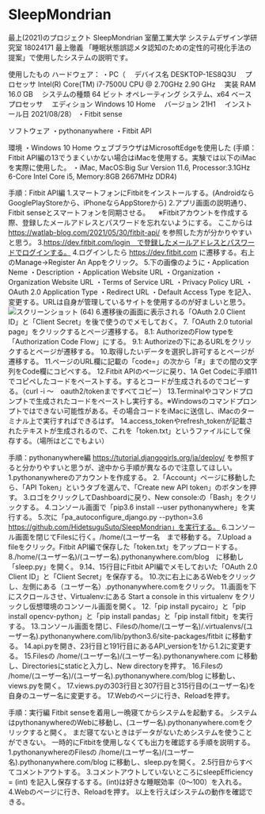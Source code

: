 # SleepMondrian
最上(2021)のプロジェクト
SleepMondrian
室蘭工業大学 システムデザイン学研究室 18024171 最上徹義
「睡眠状態誤認メタ認知のための定性的可視化手法の提案」で使用したシステムの説明です。

使用したもの
ハードウェア：
・PC（
　デバイス名	DESKTOP-1ES8Q3U
　プロセッサ	Intel(R) Core(TM) i7-7500U CPU @ 2.70GHz   2.90 GHz
　実装 RAM	16.0 GB
　システムの種類	64 ビット オペレーティング システム、x64 ベース プロセッサ
　エディション	Windows 10 Home
　バージョン	21H1
　インストール日	‎2021/‎08/‎28）
・Fitbit sense

ソフトウェア
・pythonanywhere
・Fitbit API

環境
・Windows 10 Home ウェブブラウザはMicrosoftEdgeを使用した
(手順：Fitbit API編の13でうまくいかない場合はiMacを使用する。実験では以下のiMacを実際に使用した。
・iMac, MacOS:Big Sur Version 11.6, Processor:3.1GHz 6-Core Intel Core i5, Memory:8GB 2667MHz DDR4)

手順：Fitbit API編
1.スマートフォンにFitbitをインストールする。(AndroidならGooglePlayStoreから、iPhoneならAppStoreから)
2.アプリ画面の説明通り、Fitbit senseとスマートフォンを同期させる。
　※Fitbitアカウントを作成する際、登録したメールアドレスとパスワードを忘れないようにする。
ここからは　https://watlab-blog.com/2021/05/30/fitbit-api/ を参照した方が分かりやすいと思う。
3.https://dev.fitbit.com/login　で登録したメールアドレスとパスワードでログインする。
4.ログインしたら https://dev.fitbit.com に遷移する。右上のManage→Register An Appをクリック。
5.下の画像のように・Application Neme ・Description ・Application Website URL ・Organization ・Organization Website URL ・Terms of Service URL ・Privacy Policy URL ・OAuth 2.0 Application Type ・Redirect URL ・Default Access Type を記入、変更する。URLは自身が管理しているサイトを使用するのが好ましいと思う。
![スクリーンショット (64)](https://user-images.githubusercontent.com/92623489/152735133-e0305e32-8e29-4c73-8353-bfd61fed6813.png)
6.遷移後の画面に表示される「OAuth 2.0 Client ID」と「Client Secret」を後で使うのでメモしておく。
7.「OAuth 2.0 tutorial page」をクリックするとページ遷移する。
8.1: AuthorizeのFlow typeを「Authorization Code Flow」にする。
9.1: Authorizeの下にあるURLをクリックするとページが遷移する。
10.取得したいデータを選択し許可するとページが遷移する。
11.ページのURL欄に記載の「code=」の次から「#」までの間の文字列をCode欄にコピペする。
12.Fitbit APIのページに戻り、1A Get Codeに手順11でコピペしたコードをペーストする。するとコードが生成されるのでコピーする。（curl -i ～　oauth2/tokenまですべてコピー）
13.Terminalやコマンドプロンプトで生成されたコードをペーストし実行する。※Windowsのコマンドプロンプトではできない可能性がある。その場合コードをiMacに送信し、iMacのターミナル上で実行すればできるはず。
14.access_tokenやrefresh_tokenが記載されたテキストが生成されるので、これを「token.txt」というファイルにして保存する。（場所はどこでもよい）

手順：pythonanywhere編
https://tutorial.djangogirls.org/ja/deploy/ を参照すると分かりやすいと思うが、途中から手順が異なるので注意してほしい。
1.pythonanywhereのアカウントを作成する。
2.「Account」ページに移動したら、「API Token」というタブを選んで、「Create new API token」のボタンを押す。
3.ロゴをクリックしてDashboardに戻り、New console:の「Bash」をクリックする。
4.コンソール画面で「pip3.6 install --user pythonanywhere」を実行する。
5.次に「pa_autoconfigure_django.py --python=3.6 https://github.com/HidetsuguSuto/SleepMondrian」を実行する。
6.コンソール画面を閉じてFilesに行く。/home/(ユーザー名　まで移動する。
7.Upload a fileをクリック。Fitbit API編で保存した「token.txt」をアップロードする。
8./home/(ユーザー名)/(ユーザー名).pythonanywhere.com/blog　に移動し「sleep.py」を開く。
9.14、15行目にFitbit API編でメモしておいた「OAuth 2.0 Client ID」と「Client Secret」を保存する。
10.次に右上にあるWebをクリックし、左側にある（ユーザー名）.pythonanywhere.comをクリック。
11.画面を下にスクロールさせ、Virtualenv:にある Start a console in this virtualenv をクリックし仮想環境のコンソール画面を開く。
12.「pip install pycairo」と「pip install opencv-python」と「pip install pandas」と「pip install fitbit」を実行する。
13.コンソール画面を閉じ、Filesの/home/(ユーザー名)/.virtualenvs/(ユーザー名).pythonanywhere.com/lib/python3.6/site-packages/fitbit に移動する。
14.api.pyを開き、23行目と191行目にあるAPI_versionを1から1.2に変更する。
15.Filesの /home/(ユーザー名)/(ユーザー名).pythonanywhere.com に移動し、Directoriesにstaticと入力し、New directoryを押す。
16.Filesの /home/(ユーザー名)/(ユーザー名).pythonanywhere.com/blog に移動し、views.pyを開く。
17.views.pyの303行目と307行目と315行目の(ユーザー名)を自身のユーザー名に変更する。
17.Webのページに行き、Reloadを押す。

手順：実行編
Fitbit senseを着用し一晩寝てからシステムを起動する。
システムはpythonanywhereのWebに移動し、(ユーザー名).pythonanywhere.comをクリックすると開く。
まだ寝てないときはデータがないためシステムを使うことができない。
一時的にFitbitを使用しなくても出力を確認する手順を説明する。
1.pythonanywhereのFilesの /home/(ユーザー名)/(ユーザー名).pythonanywhere.com/blog に移動し、sleep.pyを開く。
2.5行目からすべてコメントアウトする。
3.コメントアウトしていないところにsleepEfficiency = (int) を記入し保存するする。(int)は好きな睡眠効率（0～100）を入れる。
4.Webのページに行き、Reloadを押す。
以上を行えばシステムの動作を確認できる。
